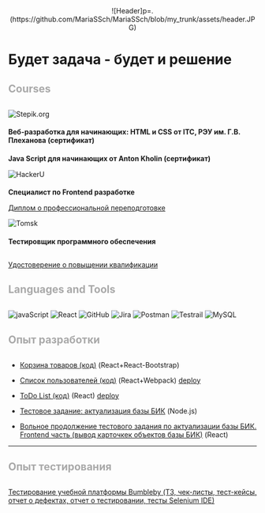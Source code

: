 <div style="text-align: center">
![Header]p=.(https://github.com/MariaSSch/MariaSSch/blob/my_trunk/assets/header.JPG)
</div>

<h1>Будет задача - будет и решение</h1>

<h2  style="margin-bottom: 30px; color: darkgrey">Courses</h2>


![Stepik.org](https://img.shields.io/badge/Stepik.org,&nbsp;2021-63666a?style=for-the-badge&logo)



<h4> Веб-разработка для начинающих: HTML и CSS от ITC, РЭУ им. Г.В. Плеханова (сертификат)</h4>
<h4 style="margin-bottom: 15px"> Java Script для начинающих от Anton Kholin (сертификат)</h4>

![HackerU](https://img.shields.io/badge/HackerU&nbsp;(ОАНО&nbsp;ДПО&nbsp;«Выштех»)&nbsp;2022-63666a?style=for-the-badge&logo)

<h4  style="margin-bottom: 15px"> Специалист по Frontend разработке </h4>

[Диплом о профессиональной переподготовке](https://drive.google.com/file/d/1KrFcLgntwQ2K4n2dE8sXlrSs7ClN3jSM/view?usp=share_link)

![Tomsk](https://img.shields.io/badge/Томский&nbsp;ГУ,&nbsp;2022-63666a?style=for-the-badge&logo)


<h4  style="margin-bottom: 30px"> Тестировщик программного обеспечения </h4>

[Удостоверение о повыщении квалификации](https://drive.google.com/file/d/1qm_tB15hn5XSTUDpWW-_R35WhsCgAuQN/view?usp=share_link)

<h2  style="margin-bottom: 30px; color: darkgrey"> Languages and Tools</h2>

![javaScript](https://img.shields.io/badge/JavaScript-090909?style=for-the-badge&logo=JavaScript&logoColor=yellow)
![React](https://img.shields.io/badge/React-090909?style=for-the-badge&logo=React&logoColor=blue)
![GitHub](https://img.shields.io/badge/GitHub-090909?style=for-the-badge&logo=GitHub&logoColor=white)
![Jira](https://img.shields.io/badge/Jira-090909?style=for-the-badge&logo=Jira&logoColor=blue)
![Postman](https://img.shields.io/badge/Postman-090909?style=for-the-badge&logo=Postman&logoColor=red)
![Testrail](https://img.shields.io/badge/Testrail-090909?style=for-the-badge&logo=TestRail&logoColor=red)
![MySQL](https://img.shields.io/badge/MySQL-090909?style=for-the-badge&logo=MySQL&logoColor=blue)


<h2  style="margin-bottom: 30px; color: darkgrey"> Опыт разработки</h2>

- [Корзина товаров (код)](https://github.com/MariaSSch/Frontend_Jr_Test_task_Cart_of_Goods_-model-.git) (React+React-Bootstrap)

- [Список пользователей (код)](https://github.com/MariaSSch/Frontend_Jr_Test_task_from_RooXSolutions) (React+Webpack)  [deploy](https://mariassch.github.io/Frontend_Jr_Test_task_from_RooXSolutions/)

- [ToDo List (код)](https://github.com/MariaSSch/ToDO-List.git) (React) [deploy](https://mariassch.github.io/ToDO-List//)

- [Тестовое задание: актуализация базы БИК](https://github.com/MariaSSch/BIC_DB) (Node.js) 
- [Вольное продолжение тестового задания по актуализации базы БИК. Frontend часть (вывод карточкек объектов базы БИК)](https://github.com/MariaSSch/BIC_DB_frontend) (React)


****




<h2  style="margin-bottom: 30px; color: darkgrey"> Опыт тестирования</h2>

[Тестирование учебной платформы Bumbleby (ТЗ, чек-листы, тест-кейсы, отчет о дефектах, отчет о тестировании, тесты Selenium IDE)](https://drive.google.com/drive/folders/1dNdoirRCx5sSkzOpePwOKU-tyhkTqOr_?usp=sharing)